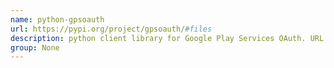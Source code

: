 ```yaml
---
name: python-gpsoauth
url: https://pypi.org/project/gpsoauth/#files
description: python client library for Google Play Services OAuth. URL : https://pypi.org/project/gpsoauth/#files Groups : None
group: None
---
```

